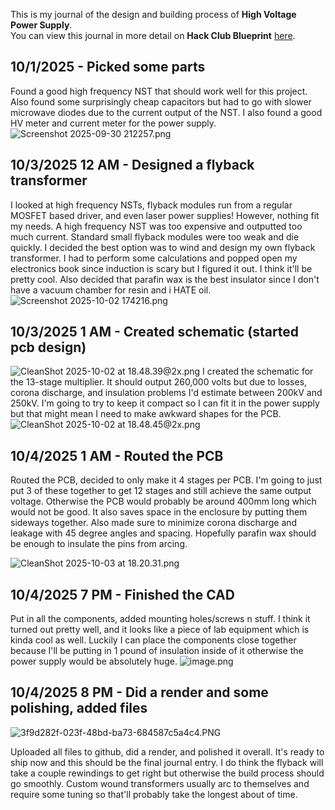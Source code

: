 <!--
  ===================    !!READ THIS NOTICE!!   ====================
  DO NOT edit this file manually. Your changes WILL BE OVERWRITTEN!
  This journal is auto generated and updated by Hack Club Blueprint.
  To edit this file, please edit your journal entries on Blueprint.
  ==================================================================
-->

This is my journal of the design and building process of **High Voltage Power Supply**.  
You can view this journal in more detail on **Hack Club Blueprint** [here](https://blueprint.hackclub.com/projects/17).


## 10/1/2025 - Picked some parts  

Found a good high frequency NST that should work well for this project. Also found some surprisingly cheap capacitors but had to go with slower microwave diodes due to the current output of the NST. I also found a good HV meter and current meter for the power supply. ![Screenshot 2025-09-30 212257.png](https://blueprint.hackclub.com/user-attachments/blobs/redirect/eyJfcmFpbHMiOnsiZGF0YSI6ODQsInB1ciI6ImJsb2JfaWQifX0=--03adf19aa85471e2b0c97838b2031c4353bfc420/Screenshot%202025-09-30%20212257.png)
  

## 10/3/2025 12 AM - Designed a flyback transformer  

I looked at high frequency NSTs, flyback modules run from a regular MOSFET based driver, and even laser power supplies! However, nothing fit my needs. A high frequency NST was too expensive and outputted too much current. Standard small flyback modules were too weak and die quickly. I decided the best option was to wind and design my own flyback transformer. I had to perform some calculations and popped open my electronics book since induction is scary but I figured it out. I think it'll be pretty cool. Also decided that parafin wax is the best insulator since I don't have a vacuum chamber for resin and i HATE oil. ![Screenshot 2025-10-02 174216.png](https://blueprint.hackclub.com/user-attachments/blobs/redirect/eyJfcmFpbHMiOnsiZGF0YSI6MTMxLCJwdXIiOiJibG9iX2lkIn19--c9cbeee6adcd015d52afd89f6bc3704aa1fca86f/Screenshot%202025-10-02%20174216.png)
  

## 10/3/2025 1 AM - Created schematic (started pcb design)  

![CleanShot 2025-10-02 at 18.48.39@2x.png](https://blueprint.hackclub.com/user-attachments/blobs/redirect/eyJfcmFpbHMiOnsiZGF0YSI6MTMzLCJwdXIiOiJibG9iX2lkIn19--ae322957a9ca731a68130513ec67999b7c3f6dcb/CleanShot%202025-10-02%20at%2018.48.39%402x.png)
I created the schematic for the 13-stage multiplier. It should output 260,000 volts but due to losses, corona discharge, and insulation problems I'd estimate between 200kV and 250kV. I'm going to try to keep it compact so I can fit it in the power supply but that might mean I need to make awkward shapes for the PCB.![CleanShot 2025-10-02 at 18.48.45@2x.png](https://blueprint.hackclub.com/user-attachments/blobs/redirect/eyJfcmFpbHMiOnsiZGF0YSI6MTMyLCJwdXIiOiJibG9iX2lkIn19--bf58c8bec4c0d2cef286c2d58b24042fd497990c/CleanShot%202025-10-02%20at%2018.48.45%402x.png)
  

## 10/4/2025 1 AM - Routed the PCB  

Routed the PCB, decided to only make it 4 stages per PCB. I'm going to just put 3 of these together to get 12 stages and still achieve the same output voltage. Otherwise the PCB would probably be around 400mm long which would not be good. It also saves space in the enclosure by putting them sideways together. Also made sure to minimize corona discharge and leakage with 45 degree angles and spacing. Hopefully parafin wax should be enough to insulate the pins from arcing.


 ![CleanShot 2025-10-03 at 18.20.31.png](https://blueprint.hackclub.com/user-attachments/blobs/redirect/eyJfcmFpbHMiOnsiZGF0YSI6MjYzLCJwdXIiOiJibG9iX2lkIn19--8fffa3965d1da41d00d724777ff28a400ad001a8/CleanShot%202025-10-03%20at%2018.20.31.png)
  

## 10/4/2025 7 PM - Finished the CAD  

Put in all the components, added mounting holes/screws n stuff. I think it turned out pretty well, and it looks like a piece of lab equipment which is kinda cool as well. Luckily I can place the components close together because I'll be putting in 1 pound of insulation inside of it otherwise the power supply would be absolutely huge. ![image.png](https://blueprint.hackclub.com/user-attachments/blobs/redirect/eyJfcmFpbHMiOnsiZGF0YSI6MzczLCJwdXIiOiJibG9iX2lkIn19--57d1b0dfd17bd112f9f247e0b0edc142aca1090d/image.png)
  

## 10/4/2025 8 PM - Did a render and some polishing, added files  

![3f9d282f-023f-48bd-ba73-684587c5a4c4.PNG](https://blueprint.hackclub.com/user-attachments/blobs/redirect/eyJfcmFpbHMiOnsiZGF0YSI6NDEyLCJwdXIiOiJibG9iX2lkIn19--039fc9fae911b25c4b7d8f96ed7f55717eed23a7/3f9d282f-023f-48bd-ba73-684587c5a4c4.PNG)

Uploaded all files to github, did a render, and polished it overall. It's ready to ship now and this should be the final journal entry. I do think the flyback will take a couple rewindings to get right but otherwise the build process should go smoothly. Custom wound transformers usually arc to themselves and require some tuning so that'll probably take the longest about of time.  

